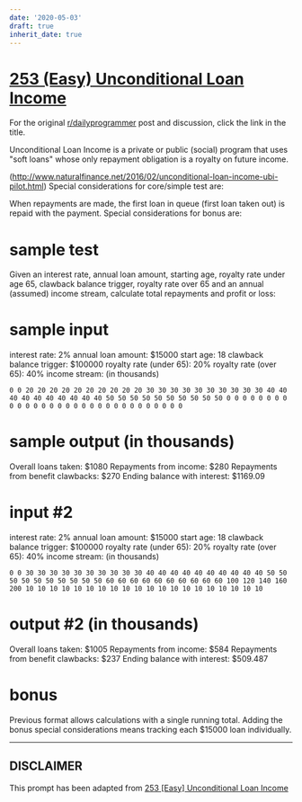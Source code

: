 ```yaml
---
date: '2020-05-03'
draft: true
inherit_date: true
---
```


# [253 (Easy) Unconditional Loan Income](https://www.reddit.com/r/dailyprogrammer/comments/44qzj5/20160208_challenge_253_easy_unconditional_loan/)

For the original [r/dailyprogrammer](https://www.reddit.com/r/dailyprogrammer/) post and discussion, click the link in the title.

Unconditional Loan Income is a private or public (social) program that uses "soft loans" whose only repayment obligation is a royalty on future income.

(http://www.naturalfinance.net/2016/02/unconditional-loan-income-ubi-pilot.html)
Special considerations for core/simple test are:

When repayments are made, the first loan in queue (first loan taken out) is repaid with the payment.  Special considerations for bonus are:

# sample test
Given an interest rate, annual loan amount, starting age, royalty rate under age 65, clawback balance trigger, royalty rate over 65 and an annual (assumed) income stream, calculate total repayments and profit or loss:

# sample input
interest rate: 2%
annual loan amount: $15000
start age: 18
clawback balance trigger: $100000
royalty rate (under 65): 20%
royalty rate (over 65): 40%
income stream: (in thousands)


```
0 0 20 20 20 20 20 20 20 20 20 20 30 30 30 30 30 30 30 30 30 30 40 40 40 40 40 40 40 40 40 40 50 50 50 50 50 50 50 50 50 50 0 0 0 0 0 0 0 0 0 0 0 0 0 0 0 0 0 0 0 0 0 0 0 0 0 0 0 0 0 0
```
# sample output (in thousands)
Overall loans taken: $1080
Repayments from income: $280
Repayments from benefit clawbacks: $270
Ending balance with interest:  $1169.09

# input #2
interest rate: 2%
annual loan amount: $15000
start age: 18
clawback balance trigger: $100000
royalty rate (under 65): 20%
royalty rate (over 65): 40%
income stream: (in thousands)


```
0 0 30 30 30 30 30 30 30 30 30 30 40 40 40 40 40 40 40 40 40 40 50 50 50 50 50 50 50 50 50 50 60 60 60 60 60 60 60 60 60 60 100 120 140 160 200 10 10 10 10 10 10 10 10 10 10 10 10 10 10 10 10 10 10 10 10
```
# output #2 (in thousands)
Overall loans taken: $1005
Repayments from income: $584
Repayments from benefit clawbacks: $237
Ending balance with interest:  $509.487  

# bonus
Previous format allows calculations with a single running total.  Adding the bonus special considerations means tracking each $15000 loan individually.


----
## **DISCLAIMER**
This prompt has been adapted from [253 [Easy] Unconditional Loan Income](https://www.reddit.com/r/dailyprogrammer/comments/44qzj5/20160208_challenge_253_easy_unconditional_loan/
)

